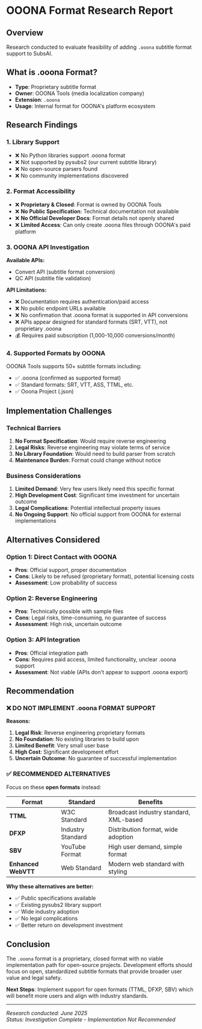 # OOONA Format Research Report

## Overview
Research conducted to evaluate feasibility of adding `.ooona` subtitle format support to SubsAI.

## What is .ooona Format?
- **Type**: Proprietary subtitle format
- **Owner**: OOONA Tools (media localization company)
- **Extension**: `.ooona`
- **Usage**: Internal format for OOONA's platform ecosystem

## Research Findings

### 1. Library Support
- ❌ No Python libraries support .ooona format
- ❌ Not supported by pysubs2 (our current subtitle library)
- ❌ No open-source parsers found
- ❌ No community implementations discovered

### 2. Format Accessibility
- ❌ **Proprietary & Closed**: Format is owned by OOONA Tools
- ❌ **No Public Specification**: Technical documentation not available
- ❌ **No Official Developer Docs**: Format details not openly shared
- ❌ **Limited Access**: Can only create .ooona files through OOONA's paid platform

### 3. OOONA API Investigation
**Available APIs:**
- Convert API (subtitle format conversion)
- QC API (subtitle file validation)

**API Limitations:**
- ❌ Documentation requires authentication/paid access
- ❌ No public endpoint URLs available
- ❌ No confirmation that .ooona format is supported in API conversions
- ❌ APIs appear designed for standard formats (SRT, VTT), not proprietary .ooona
- 💰 Requires paid subscription (1,000-10,000 conversions/month)

### 4. Supported Formats by OOONA
OOONA Tools supports 50+ subtitle formats including:
- ✅ .ooona (confirmed as supported format)
- ✅ Standard formats: SRT, VTT, ASS, TTML, etc.
- ✅ Ooona Project (.json)

## Implementation Challenges

### Technical Barriers
1. **No Format Specification**: Would require reverse engineering
2. **Legal Risks**: Reverse engineering may violate terms of service
3. **No Library Foundation**: Would need to build parser from scratch
4. **Maintenance Burden**: Format could change without notice

### Business Considerations
1. **Limited Demand**: Very few users likely need this specific format
2. **High Development Cost**: Significant time investment for uncertain outcome
3. **Legal Complications**: Potential intellectual property issues
4. **No Ongoing Support**: No official support from OOONA for external implementations

## Alternatives Considered

### Option 1: Direct Contact with OOONA
- **Pros**: Official support, proper documentation
- **Cons**: Likely to be refused (proprietary format), potential licensing costs
- **Assessment**: Low probability of success

### Option 2: Reverse Engineering
- **Pros**: Technically possible with sample files
- **Cons**: Legal risks, time-consuming, no guarantee of success
- **Assessment**: High risk, uncertain outcome

### Option 3: API Integration
- **Pros**: Official integration path
- **Cons**: Requires paid access, limited functionality, unclear .ooona support
- **Assessment**: Not viable (APIs don't appear to support .ooona export)

## Recommendation

### ❌ DO NOT IMPLEMENT .ooona FORMAT SUPPORT

**Reasons:**
1. **Legal Risk**: Reverse engineering proprietary formats
2. **No Foundation**: No existing libraries to build upon
3. **Limited Benefit**: Very small user base
4. **High Cost**: Significant development effort
5. **Uncertain Outcome**: No guarantee of successful implementation

### ✅ RECOMMENDED ALTERNATIVES

Focus on these **open formats** instead:

| Format | Standard | Benefits |
|--------|----------|----------|
| **TTML** | W3C Standard | Broadcast industry standard, XML-based |
| **DFXP** | Industry Standard | Distribution format, wide adoption |
| **SBV** | YouTube Format | High user demand, simple format |
| **Enhanced WebVTT** | Web Standard | Modern web standard with styling |

**Why these alternatives are better:**
- ✅ Public specifications available
- ✅ Existing pysubs2 library support
- ✅ Wide industry adoption
- ✅ No legal complications
- ✅ Better return on development investment

## Conclusion

The `.ooona` format is a proprietary, closed format with no viable implementation path for open-source projects. Development efforts should focus on open, standardized subtitle formats that provide broader user value and legal safety.

**Next Steps**: Implement support for open formats (TTML, DFXP, SBV) which will benefit more users and align with industry standards.

---
*Research conducted: June 2025*  
*Status: Investigation Complete - Implementation Not Recommended*